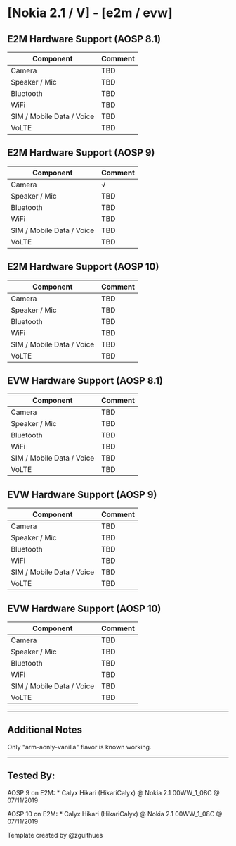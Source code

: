 # [Nokia 2.1 / V] - [e2m / evw]

## E2M Hardware Support (AOSP 8.1)

| Component                 |      Comment                                              |
|---------------------------|-----------------------------------------------------------|
| Camera                    | TBD                                                         |
| Speaker / Mic             | TBD                                                         |
| Bluetooth                 | TBD                                                         |
| WiFi                      | TBD                                                         |
| SIM / Mobile Data / Voice | TBD                                                         |
| VoLTE                     | TBD                                                         |

## E2M Hardware Support (AOSP 9)

| Component                 |      Comment                                              |
|---------------------------|-----------------------------------------------------------|
| Camera                    | √                                                         |
| Speaker / Mic             | TBD                                                         |
| Bluetooth                 | TBD                                                         |
| WiFi                      | TBD                                                         |
| SIM / Mobile Data / Voice | TBD                                                         |
| VoLTE                     | TBD                                                         |

## E2M Hardware Support (AOSP 10)

| Component                 |      Comment                                              |
|---------------------------|-----------------------------------------------------------|
| Camera                    | TBD                                                         |
| Speaker / Mic             | TBD                                                         |
| Bluetooth                 | TBD                                                         |
| WiFi                      | TBD                                                         |
| SIM / Mobile Data / Voice | TBD                                                         |
| VoLTE                     | TBD                                                         |

## EVW Hardware Support (AOSP 8.1)

| Component                 |      Comment                                              |
|---------------------------|-----------------------------------------------------------|
| Camera                    | TBD                                                         |
| Speaker / Mic             | TBD                                                         |
| Bluetooth                 | TBD                                                         |
| WiFi                      | TBD                                                         |
| SIM / Mobile Data / Voice | TBD                                                         |
| VoLTE                     | TBD                                                         |

## EVW Hardware Support (AOSP 9)

| Component                 |      Comment                                              |
|---------------------------|-----------------------------------------------------------|
| Camera                    | TBD                                                         |
| Speaker / Mic             | TBD                                                         |
| Bluetooth                 | TBD                                                         |
| WiFi                      | TBD                                                         |
| SIM / Mobile Data / Voice | TBD                                                         |
| VoLTE                     | TBD                                                         |

## EVW Hardware Support (AOSP 10)

| Component                 |      Comment                                              |
|---------------------------|-----------------------------------------------------------|
| Camera                    | TBD                                                         |
| Speaker / Mic             | TBD                                                         |
| Bluetooth                 | TBD                                                         |
| WiFi                      | TBD                                                         |
| SIM / Mobile Data / Voice | TBD                                                         |
| VoLTE                     | TBD                                                         |
***
## Additional Notes

Only "arm-aonly-vanilla" flavor is known working.

***


## Tested By:


AOSP 9 on E2M: * Calyx Hikari (HikariCalyx) @ Nokia 2.1 00WW_1_08C @ 07/11/2019

AOSP 10 on E2M: * Calyx Hikari (HikariCalyx) @ Nokia 2.1 00WW_1_08C @ 07/11/2019


Template created by @zguithues